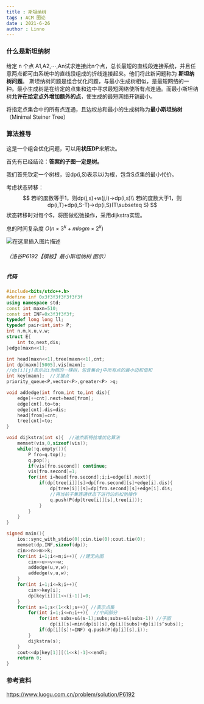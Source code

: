 ```yaml
---
title : 斯坦纳树
tags : ACM 图论
date : 2021-6-26
author : Linno
---
```


### 什么是斯坦纳树

给定 n 个点 A1,A2,⋯,An试求连接此n个点，总长最短的直线段连接系统，并且任意两点都可由系统中的直线段组成的折线连接起来。他们将此新问题称为 **斯坦纳树问题**。
斯坦纳树问题是组合优化问题，与最小生成树相似，是最短网络的一种。最小生成树是在给定的点集和边中寻求最短网络使所有点连通。而最小斯坦纳树**允许在给定点外增加额外的点**，使生成的最短网络开销最小。

将指定点集合中的所有点连通，且边权总和最小的生成树称为**最小斯坦纳树**（Minimal Steiner Tree）



### 算法推导

这是一个组合优化问题，可以用**状压DP**来解决。

首先有已经结论：**答案的子图一定是树。**

我们首先钦定一个树根，设dp(i,S)表示以i为根，包含S点集的最小代价。

考虑状态转移：
$$
若i的度数等于1，则dp(j,s)+w(j,i)->dp(i,s)\\
若i的度数大于1，则dp(i,T)+dp(i,S-T)->dp(i,S)(T\subseteq S)
$$
状态转移时对每个S，将图做松弛操作，采用dijkstra实现。

总的时间复杂度 $O(n×3^k+mlog m ×2^k)$


![在这里插入图片描述](https://img-blog.csdnimg.cn/498f1b2085db40a8bf4a3997b7e7d3e8.png?x-oss-process=image/watermark,type_ZHJvaWRzYW5zZmFsbGJhY2s,shadow_50,text_Q1NETiBA57yE5ruF,size_20,color_FFFFFF,t_70,g_se,x_16#pic_center)

###### （洛谷P6192【模板】最小斯坦纳树 图示）

##### 代码

```C++
#include<bits/stdc++.h>
#define inf 0x3f3f3f3f3f3f3f
using namespace std;
const int maxn=510;
const int INF=0x3f3f3f3f;
typedef long long ll;
typedef pair<int,int> P;
int n,m,k,u,v,w;
struct E{
	int to,next,dis;	
}edge[maxn<<1];

int head[maxn<<1],tree[maxn<<1],cnt;
int dp[maxn][5005],vis[maxn];
//dp[i][j]表示以i为根的一棵树，包含集合j中所有点的最小边权值和 
int key[maxn];  //关键点 
priority_queue<P,vector<P>,greater<P> >q;

void addedge(int from,int to,int dis){
	edge[++cnt].next=head[from];
	edge[cnt].to=to;
	edge[cnt].dis=dis;
	head[from]=cnt;
	tree[cnt]=to; 
}

void dijkstra(int s){  //迪杰斯特拉堆优化算法 
	memset(vis,0,sizeof(vis));
	while(!q.empty()){
		P fro=q.top();
		q.pop();	
		if(vis[fro.second]) continue;
		vis[fro.second]=1;
		for(int i=head[fro.second];i;i=edge[i].next){
			if(dp[tree[i]][s]>dp[fro.second][s]+edge[i].dis){
				dp[tree[i]][s]=dp[fro.second][s]+edge[i].dis;
				//再当前子集连通状态下进行边的松弛操作 
				q.push(P(dp[tree[i]][s],tree[i]));
			}
		}
	}
} 

signed main(){
	ios::sync_with_stdio(0);cin.tie(0);cout.tie(0);
	memset(dp,INF,sizeof(dp));
	cin>>n>>m>>k;
	for(int i=1;i<=m;i++){ //建无向图 
		cin>>u>>v>>w;
		addedge(u,v,w);
		addedge(v,u,w);
	}
	for(int i=1;i<=k;i++){
		cin>>key[i]; 
		dp[key[i]][1<<(i-1)]=0;
	}
	for(int s=1;s<(1<<k);s++){ //表示点集
		for(int i=1;i<=n;i++){  //中间部分
			for(int subs=s&(s-1);subs;subs=s&(subs-1)) //子图 
				dp[i][s]=min(dp[i][s],dp[i][subs]+dp[i][s^subs]);
			if(dp[i][s]!=INF) q.push(P(dp[i][s],i));	
		}
		dijkstra(s);
	}
	cout<<dp[key[1]][(1<<k)-1]<<endl;
	return 0;
}
```



### 参考资料
https://www.luogu.com.cn/problem/solution/P6192
